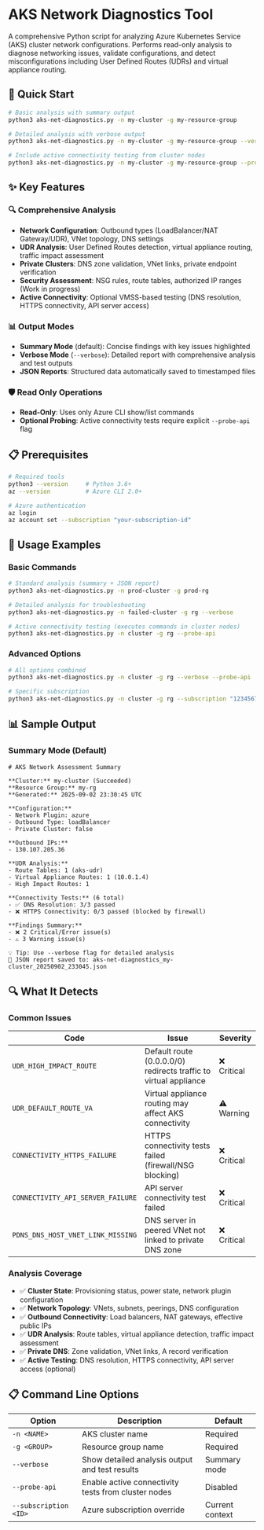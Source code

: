 # AKS Network Diagnostics Tool

A comprehensive Python script for analyzing Azure Kubernetes Service (AKS) cluster network configurations. Performs read-only analysis to diagnose networking issues, validate configurations, and detect misconfigurations including User Defined Routes (UDRs) and virtual appliance routing.

## 🚀 Quick Start

```bash
# Basic analysis with summary output
python3 aks-net-diagnostics.py -n my-cluster -g my-resource-group

# Detailed analysis with verbose output
python3 aks-net-diagnostics.py -n my-cluster -g my-resource-group --verbose

# Include active connectivity testing from cluster nodes
python3 aks-net-diagnostics.py -n my-cluster -g my-resource-group --probe-api
```

## ✨ Key Features

### **🔍 Comprehensive Analysis**

- **Network Configuration**: Outbound types (LoadBalancer/NAT Gateway/UDR), VNet topology, DNS settings
- **UDR Analysis**: User Defined Routes detection, virtual appliance routing, traffic impact assessment  
- **Private Clusters**: DNS zone validation, VNet links, private endpoint verification
- **Security Assessment**: NSG rules, route tables, authorized IP ranges (Work in progress)
- **Active Connectivity**: Optional VMSS-based testing (DNS resolution, HTTPS connectivity, API server access)

### **📊 Output Modes**

- **Summary Mode** (default): Concise findings with key issues highlighted
- **Verbose Mode** (`--verbose`): Detailed report with comprehensive analysis and test outputs
- **JSON Reports**: Structured data automatically saved to timestamped files

### **🛡️ Read Only Operations**

- **Read-Only**: Uses only Azure CLI show/list commands
- **Optional Probing**: Active connectivity tests require explicit `--probe-api` flag

## 📋 Prerequisites

```bash
# Required tools
python3 --version     # Python 3.6+
az --version          # Azure CLI 2.0+

# Azure authentication
az login
az account set --subscription "your-subscription-id"
```

## 🎯 Usage Examples

### Basic Commands

```bash
# Standard analysis (summary + JSON report)
python3 aks-net-diagnostics.py -n prod-cluster -g prod-rg

# Detailed analysis for troubleshooting
python3 aks-net-diagnostics.py -n failed-cluster -g rg --verbose

# Active connectivity testing (executes commands in cluster nodes)
python3 aks-net-diagnostics.py -n cluster -g rg --probe-api
```

### Advanced Options

```bash
# All options combined
python3 aks-net-diagnostics.py -n cluster -g rg --verbose --probe-api

# Specific subscription
python3 aks-net-diagnostics.py -n cluster -g rg --subscription "12345678-1234-1234-1234-123456789012"
```

## 📊 Sample Output

### Summary Mode (Default)

```text
# AKS Network Assessment Summary

**Cluster:** my-cluster (Succeeded)
**Resource Group:** my-rg
**Generated:** 2025-09-02 23:30:45 UTC

**Configuration:**
- Network Plugin: azure
- Outbound Type: loadBalancer
- Private Cluster: false

**Outbound IPs:**
- 130.107.205.36

**UDR Analysis:**
- Route Tables: 1 (aks-udr)
- Virtual Appliance Routes: 1 (10.0.1.4)
- High Impact Routes: 1

**Connectivity Tests:** (6 total)
- ✅ DNS Resolution: 3/3 passed
- ❌ HTTPS Connectivity: 0/3 passed (blocked by firewall)

**Findings Summary:**
- ❌ 2 Critical/Error issue(s)
- ⚠️ 3 Warning issue(s)

💡 Tip: Use --verbose flag for detailed analysis
📄 JSON report saved to: aks-net-diagnostics_my-cluster_20250902_233045.json
```

## 🔍 What It Detects

### **Common Issues**

| Code | Issue | Severity |
|------|-------|----------|
| `UDR_HIGH_IMPACT_ROUTE` | Default route (0.0.0.0/0) redirects traffic to virtual appliance | ❌ Critical |
| `UDR_DEFAULT_ROUTE_VA` | Virtual appliance routing may affect AKS connectivity | ⚠️ Warning |
| `CONNECTIVITY_HTTPS_FAILURE` | HTTPS connectivity tests failed (firewall/NSG blocking) | ❌ Critical |
| `CONNECTIVITY_API_SERVER_FAILURE` | API server connectivity test failed | ❌ Critical |
| `PDNS_DNS_HOST_VNET_LINK_MISSING` | DNS server in peered VNet not linked to private DNS zone | ❌ Critical |

### **Analysis Coverage**

- ✅ **Cluster State**: Provisioning status, power state, network plugin configuration
- ✅ **Network Topology**: VNets, subnets, peerings, DNS configuration
- ✅ **Outbound Connectivity**: Load balancers, NAT gateways, effective public IPs
- ✅ **UDR Analysis**: Route tables, virtual appliance detection, traffic impact assessment
- ✅ **Private DNS**: Zone validation, VNet links, A record verification
- ✅ **Active Testing**: DNS resolution, HTTPS connectivity, API server access (optional)

## 📋 Command Line Options

| Option | Description | Default |
|--------|-------------|---------|
| `-n <NAME>` | AKS cluster name | Required |
| `-g <GROUP>` | Resource group name | Required |
| `--verbose` | Show detailed analysis output and test results | Summary mode |
| `--probe-api` | Enable active connectivity tests from cluster nodes | Disabled |
| `--subscription <ID>` | Azure subscription override | Current context |
